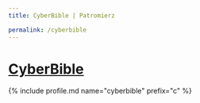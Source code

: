 ```yaml
---
title: CyberBible | Patromierz

permalink: /cyberbible
---
```


# [CyberBible](https://patronite.pl/cyberbible)

{% include profile.md name="cyberbible" prefix="c" %}
